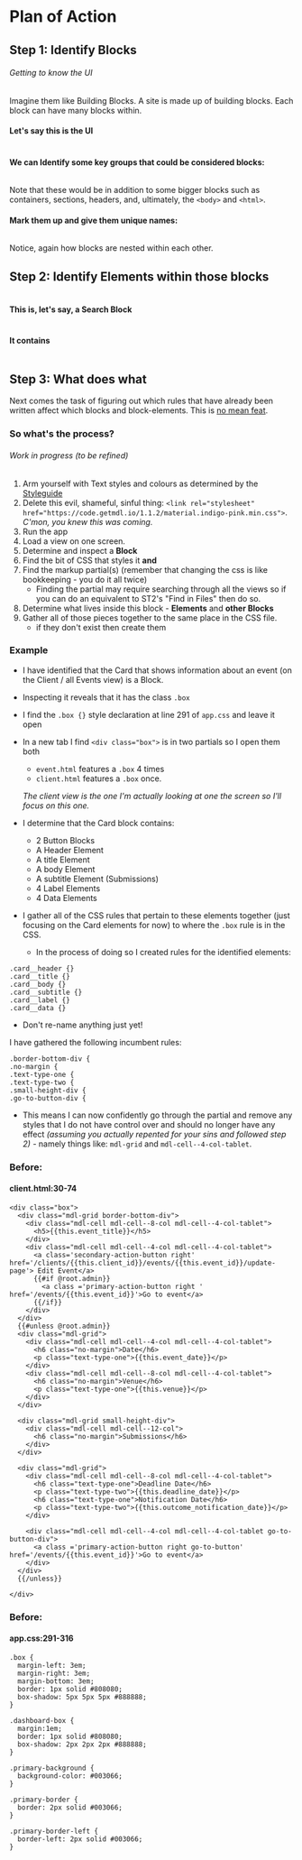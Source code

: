 # Plan of Action

## Step 1: Identify Blocks

###### Getting to know the UI

Imagine them like Building Blocks. A site is made up of building blocks. Each block can have many blocks within.

#### Let's say this is the UI

<img src="img/site.png" alt="">

#### We can Identify some key groups that could be considered blocks:

<img src="img/site-marked.png" alt="">

Note that these would be in addition to some bigger blocks such as containers, sections, headers, and, ultimately, the `<body>` and `<html>`.

#### Mark them up and give them unique names:

<img src="img/head-marked.png" alt="">

Notice, again how blocks are nested within each other.

## Step 2: Identify Elements within those blocks

<img src="img/menu-items.png" alt="">

#### This is, let's say, a Search Block
<img src="img/search-block.png" alt="">

#### It contains 
<img src="img/search-block-marked.en_.png" alt="">

## Step 3: What does what

Next comes the task of figuring out which rules that have already been written affect which blocks and block-elements. This is [no mean feat](https://en.wiktionary.org/wiki/no_mean_feat).

### So what's the process?
###### Work in progress (to be refined)

1. Arm yourself with Text styles and colours as determined by the [Styleguide]()
1. Delete this evil, shameful, sinful thing: `<link rel="stylesheet" href="https://code.getmdl.io/1.1.2/material.indigo-pink.min.css">`. *C'mon, you knew this was coming.*
1. Run the app
2. Load a view on one screen. 
2. Determine and inspect a **Block**
3. Find the bit of CSS that styles it **and**
4. Find the markup partial(s) (remember that changing the css is like bookkeeping - you do it all twice)
    - Finding the partial may require searching through all the views so if you can do an equivalent to ST2's "Find in Files" then do so. 
5. Determine what lives inside this block - **Elements** and **other Blocks**
6. Gather all of those pieces together to the same place in the CSS file. 
    - if they don't exist then create them

### Example

- I have identified that the Card that shows information about an event (on the Client / all Events view) is a Block.
- Inspecting it reveals that it has the class `.box`
- I find the `.box {}` style declaration at line 291 of `app.css` and leave it open
- In a new tab I find `<div class="box">` is in two partials so I open them both
    - `event.html` features a `.box` 4 times
    - `client.html` features a `.box` once.
  
  *The client view is the one I'm actually looking at one the screen so I'll focus on this one.*

- I determine that the Card block contains:
    - 2 Button Blocks
    - A Header Element
    - A title Element
    - A body Element
    - A subtitle Element (Submissions)
    - 4 Label Elements
    - 4 Data Elements
- I gather all of the CSS rules that pertain to these elements together (just focusing on the Card elements for now) to where the `.box` rule is in the CSS. 
    - In the process of doing so I created rules for the identified elements:
```
.card__header {}
.card__title {}
.card__body {}
.card__subtitle {}
.card__label {}
.card__data {}
```

- Don't re-name anything just yet!
    
I have gathered the following incumbent rules:
```
.border-bottom-div {
.no-margin {
.text-type-one {
.text-type-two {
.small-height-div {
.go-to-button-div {
```
- This means I can now confidently go through the partial and remove any styles that I do not have control over and should no longer have any effect *(assuming you actually repented for your sins and followed step 2)* - namely things like: `mdl-grid` and `mdl-cell--4-col-tablet`.

### Before:

#### client.html:30-74

```
<div class="box">
  <div class="mdl-grid border-bottom-div">
    <div class="mdl-cell mdl-cell--8-col mdl-cell--4-col-tablet">
      <h5>{{this.event_title}}</h5>
    </div>
    <div class="mdl-cell mdl-cell--4-col mdl-cell--4-col-tablet">
      <a class='secondary-action-button right' href='/clients/{{this.client_id}}/events/{{this.event_id}}/update-page'> Edit Event</a>
      {{#if @root.admin}}
        <a class ='primary-action-button right ' href='/events/{{this.event_id}}'>Go to event</a>
      {{/if}}
    </div>
  </div>
  {{#unless @root.admin}}
  <div class="mdl-grid">
    <div class="mdl-cell mdl-cell--4-col mdl-cell--4-col-tablet">
      <h6 class="no-margin">Date</h6>
      <p class="text-type-one">{{this.event_date}}</p>
    </div>
    <div class="mdl-cell mdl-cell--8-col mdl-cell--4-col-tablet">
      <h6 class="no-margin">Venue</h6>
      <p class="text-type-one">{{this.venue}}</p>
    </div>
  </div>

  <div class="mdl-grid small-height-div">
    <div class="mdl-cell mdl-cell--12-col">
      <h6 class="no-margin">Submissions</h6>
    </div>
  </div>

  <div class="mdl-grid">
    <div class="mdl-cell mdl-cell--8-col mdl-cell--4-col-tablet">
      <h6 class="text-type-one">Deadline Date</h6>
      <p class="text-type-two">{{this.deadline_date}}</p>
      <h6 class="text-type-one">Notification Date</h6>
      <p class="text-type-two">{{this.outcome_notification_date}}</p>
    </div>

    <div class="mdl-cell mdl-cell--4-col mdl-cell--4-col-tablet go-to-button-div">
      <a class ='primary-action-button right go-to-button' href='/events/{{this.event_id}}'>Go to event</a>
    </div>
  </div>
  {{/unless}}

</div>
```

### Before:

#### app.css:291-316

```
.box {
  margin-left: 3em;
  margin-right: 3em;
  margin-bottom: 3em;
  border: 1px solid #808080;
  box-shadow: 5px 5px 5px #888888;
}

.dashboard-box {
  margin:1em;
  border: 1px solid #808080;
  box-shadow: 2px 2px 2px #888888;
}

.primary-background {
  background-color: #003066;
}

.primary-border {
  border: 2px solid #003066;
}

.primary-border-left {
  border-left: 2px solid #003066;
}

```
